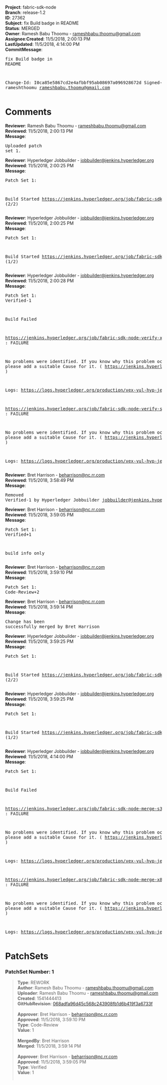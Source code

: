 <strong>Project</strong>: fabric-sdk-node</br><strong>Branch</strong>: release-1.2<br><strong>ID</strong>: 27362<br><strong>Subject</strong>: fix Build badge in README<br><strong>Status</strong>: MERGED<br><strong>Owner</strong>: Ramesh Babu Thoomu - rameshbabu.thoomu@gmail.com<br><strong>Assignee</strong>:<strong>Created</strong>: 11/5/2018, 2:00:13 PM<br><strong>LastUpdated</strong>: 11/5/2018, 4:14:00 PM<br><strong>CommitMessage</strong>:<br><pre>fix Build badge in README

Change-Id: I0ca85e5867cd2e4afbbf95ab08697a096928672d
Signed-off-by: rameshthoomu <rameshbabu.thoomu@gmail.com>
</pre><h1>Comments</h1><strong>Reviewer</strong>: Ramesh Babu Thoomu - rameshbabu.thoomu@gmail.com<br><strong>Reviewed</strong>: 11/5/2018, 2:00:13 PM<br><strong>Message</strong>: <pre>Uploaded patch set 1.</pre><strong>Reviewer</strong>: Hyperledger Jobbuilder - jobbuilder@jenkins.hyperledger.org<br><strong>Reviewed</strong>: 11/5/2018, 2:00:25 PM<br><strong>Message</strong>: <pre>Patch Set 1:

Build Started https://jenkins.hyperledger.org/job/fabric-sdk-node-verify-x86_64/1401/ (2/2)</pre><strong>Reviewer</strong>: Hyperledger Jobbuilder - jobbuilder@jenkins.hyperledger.org<br><strong>Reviewed</strong>: 11/5/2018, 2:00:25 PM<br><strong>Message</strong>: <pre>Patch Set 1:

Build Started https://jenkins.hyperledger.org/job/fabric-sdk-node-verify-s390x/37/ (1/2)</pre><strong>Reviewer</strong>: Hyperledger Jobbuilder - jobbuilder@jenkins.hyperledger.org<br><strong>Reviewed</strong>: 11/5/2018, 2:00:28 PM<br><strong>Message</strong>: <pre>Patch Set 1: Verified-1

Build Failed 

https://jenkins.hyperledger.org/job/fabric-sdk-node-verify-x86_64/1401/ : FAILURE

No problems were identified. If you know why this problem occurred, please add a suitable Cause for it. ( https://jenkins.hyperledger.org/job/fabric-sdk-node-verify-x86_64/1401/ )

Logs: https://logs.hyperledger.org/production/vex-yul-hyp-jenkins-3/fabric-sdk-node-verify-x86_64/1401

https://jenkins.hyperledger.org/job/fabric-sdk-node-verify-s390x/37/ : FAILURE

No problems were identified. If you know why this problem occurred, please add a suitable Cause for it. ( https://jenkins.hyperledger.org/job/fabric-sdk-node-verify-s390x/37/ )

Logs: https://logs.hyperledger.org/production/vex-yul-hyp-jenkins-3/fabric-sdk-node-verify-s390x/37</pre><strong>Reviewer</strong>: Bret Harrison - beharrison@nc.rr.com<br><strong>Reviewed</strong>: 11/5/2018, 3:58:49 PM<br><strong>Message</strong>: <pre>Removed Verified-1 by Hyperledger Jobbuilder <jobbuilder@jenkins.hyperledger.org>
</pre><strong>Reviewer</strong>: Bret Harrison - beharrison@nc.rr.com<br><strong>Reviewed</strong>: 11/5/2018, 3:59:05 PM<br><strong>Message</strong>: <pre>Patch Set 1: Verified+1

build info only</pre><strong>Reviewer</strong>: Bret Harrison - beharrison@nc.rr.com<br><strong>Reviewed</strong>: 11/5/2018, 3:59:10 PM<br><strong>Message</strong>: <pre>Patch Set 1: Code-Review+2</pre><strong>Reviewer</strong>: Bret Harrison - beharrison@nc.rr.com<br><strong>Reviewed</strong>: 11/5/2018, 3:59:14 PM<br><strong>Message</strong>: <pre>Change has been successfully merged by Bret Harrison</pre><strong>Reviewer</strong>: Hyperledger Jobbuilder - jobbuilder@jenkins.hyperledger.org<br><strong>Reviewed</strong>: 11/5/2018, 3:59:25 PM<br><strong>Message</strong>: <pre>Patch Set 1:

Build Started https://jenkins.hyperledger.org/job/fabric-sdk-node-merge-s390x/3/ (2/2)</pre><strong>Reviewer</strong>: Hyperledger Jobbuilder - jobbuilder@jenkins.hyperledger.org<br><strong>Reviewed</strong>: 11/5/2018, 3:59:25 PM<br><strong>Message</strong>: <pre>Patch Set 1:

Build Started https://jenkins.hyperledger.org/job/fabric-sdk-node-merge-x86_64/3/ (1/2)</pre><strong>Reviewer</strong>: Hyperledger Jobbuilder - jobbuilder@jenkins.hyperledger.org<br><strong>Reviewed</strong>: 11/5/2018, 4:14:00 PM<br><strong>Message</strong>: <pre>Patch Set 1:

Build Failed 

https://jenkins.hyperledger.org/job/fabric-sdk-node-merge-s390x/3/ : FAILURE

No problems were identified. If you know why this problem occurred, please add a suitable Cause for it. ( https://jenkins.hyperledger.org/job/fabric-sdk-node-merge-s390x/3/ )

Logs: https://logs.hyperledger.org/production/vex-yul-hyp-jenkins-3/fabric-sdk-node-merge-s390x/3

https://jenkins.hyperledger.org/job/fabric-sdk-node-merge-x86_64/3/ : FAILURE

No problems were identified. If you know why this problem occurred, please add a suitable Cause for it. ( https://jenkins.hyperledger.org/job/fabric-sdk-node-merge-x86_64/3/ )

Logs: https://logs.hyperledger.org/production/vex-yul-hyp-jenkins-3/fabric-sdk-node-merge-x86_64/3</pre><h1>PatchSets</h1><h3>PatchSet Number: 1</h3><blockquote><strong>Type</strong>: REWORK<br><strong>Author</strong>: Ramesh Babu Thoomu - rameshbabu.thoomu@gmail.com<br><strong>Uploader</strong>: Ramesh Babu Thoomu - rameshbabu.thoomu@gmail.com<br><strong>Created</strong>: 1541444413<br><strong>GitHubRevision</strong>: [068adfa96d45c568c243908fb1d6b419f3a6733f](https://github.com/hyperledger/fabric-sdk-node/commit/068adfa96d45c568c243908fb1d6b419f3a6733f)<br><br><strong>Approver</strong>: Bret Harrison - beharrison@nc.rr.com<br><strong>Approved</strong>: 11/5/2018, 3:59:10 PM<br><strong>Type</strong>: Code-Review<br><strong>Value</strong>: 1<br><br><strong>MergedBy</strong>: Bret Harrison<br><strong>Merged</strong>: 11/5/2018, 3:59:14 PM<br><br><strong>Approver</strong>: Bret Harrison - beharrison@nc.rr.com<br><strong>Approved</strong>: 11/5/2018, 3:59:05 PM<br><strong>Type</strong>: Verified<br><strong>Value</strong>: 1<br><br></blockquote>